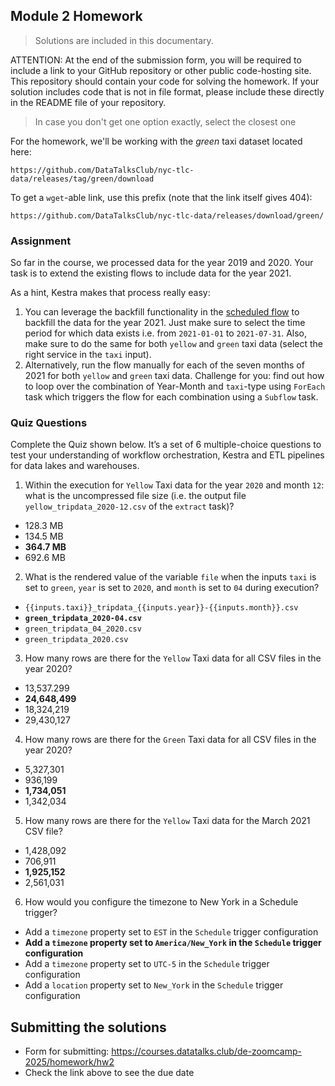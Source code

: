 ## Module 2 Homework

> Solutions are included in this documentary.

ATTENTION: At the end of the submission form, you will be required to include a link to your GitHub repository or other public code-hosting site. This repository should contain your code for solving the homework. If your solution includes code that is not in file format, please include these directly in the README file of your repository.

> In case you don't get one option exactly, select the closest one

For the homework, we'll be working with the _green_ taxi dataset located here:

`https://github.com/DataTalksClub/nyc-tlc-data/releases/tag/green/download`

To get a `wget`-able link, use this prefix (note that the link itself gives 404):

`https://github.com/DataTalksClub/nyc-tlc-data/releases/download/green/`

### Assignment

So far in the course, we processed data for the year 2019 and 2020. Your task is to extend the existing flows to include data for the year 2021.

As a hint, Kestra makes that process really easy:

1. You can leverage the backfill functionality in the [scheduled flow](../../../02-workflow-orchestration/flows/06_gcp_taxi_scheduled.yaml) to backfill the data for the year 2021. Just make sure to select the time period for which data exists i.e. from `2021-01-01` to `2021-07-31`. Also, make sure to do the same for both `yellow` and `green` taxi data (select the right service in the `taxi` input).
2. Alternatively, run the flow manually for each of the seven months of 2021 for both `yellow` and `green` taxi data. Challenge for you: find out how to loop over the combination of Year-Month and `taxi`-type using `ForEach` task which triggers the flow for each combination using a `Subflow` task.

### Quiz Questions

Complete the Quiz shown below. It’s a set of 6 multiple-choice questions to test your understanding of workflow orchestration, Kestra and ETL pipelines for data lakes and warehouses.

1. Within the execution for `Yellow` Taxi data for the year `2020` and month `12`: what is the uncompressed file size (i.e. the output file `yellow_tripdata_2020-12.csv` of the `extract` task)?

- 128.3 MB
- 134.5 MB
- **364.7 MB**
- 692.6 MB

2. What is the rendered value of the variable `file` when the inputs `taxi` is set to `green`, `year` is set to `2020`, and `month` is set to `04` during execution?

- `{{inputs.taxi}}_tripdata_{{inputs.year}}-{{inputs.month}}.csv`
- **`green_tripdata_2020-04.csv`**
- `green_tripdata_04_2020.csv`
- `green_tripdata_2020.csv`

3. How many rows are there for the `Yellow` Taxi data for all CSV files in the year 2020?

- 13,537.299
- **24,648,499**
- 18,324,219
- 29,430,127

4. How many rows are there for the `Green` Taxi data for all CSV files in the year 2020?

- 5,327,301
- 936,199
- **1,734,051**
- 1,342,034

5. How many rows are there for the `Yellow` Taxi data for the March 2021 CSV file?

- 1,428,092
- 706,911
- **1,925,152**
- 2,561,031

6. How would you configure the timezone to New York in a Schedule trigger?

- Add a `timezone` property set to `EST` in the `Schedule` trigger configuration
- **Add a `timezone` property set to `America/New_York` in the `Schedule` trigger configuration**
- Add a `timezone` property set to `UTC-5` in the `Schedule` trigger configuration
- Add a `location` property set to `New_York` in the `Schedule` trigger configuration

## Submitting the solutions

- Form for submitting: https://courses.datatalks.club/de-zoomcamp-2025/homework/hw2
- Check the link above to see the due date

